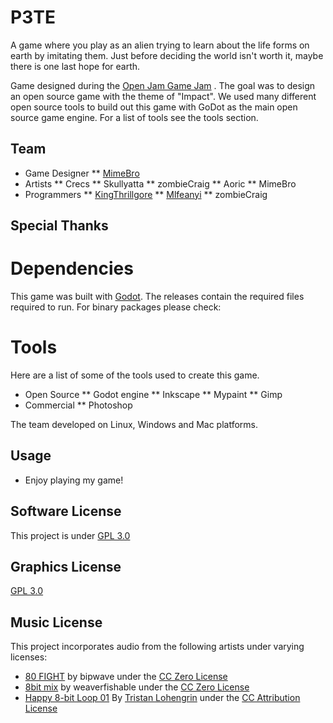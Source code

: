 # P3TE
A game where you play as an alien trying to learn about the life forms on earth by imitating them.  Just
before deciding the world isn't worth it, maybe there is one last hope for earth.

Game designed during the [Open Jam Game Jam](https://itch.io/jam/open-jam-1) . The goal was to design an open source game with the theme of "Impact".
We used many different open source tools to build out this game with GoDot as the main open source game engine.
For a list of tools see the tools section.

## Team

* Game Designer
** [MimeBro](https://mimebro.tumblr.com/)
* Artists
** Crecs
** Skullyatta
** zombieCraig
** Aoric
** MimeBro
* Programmers
** [KingThrillgore](https://kingthrillgore.itch.io/)
** [Mlfeanyi](https://mifeanyi.itch.io/)
** zombieCraig

## Special Thanks

# Dependencies
This game was built with [Godot](https://godotengine.org/). The releases contain the required files required to run. For binary packages please check:

# Tools
Here are a list of some of the tools used to create this game.

* Open Source
** Godot engine
** Inkscape
** Mypaint
** Gimp
* Commercial
** Photoshop

The team developed on Linux, Windows and Mac platforms.

## Usage
* Enjoy playing my game!

## Software License
This project is under [GPL 3.0](https://github.com/MIfeanyi/P3TE/blob/master/LICENSE)

## Graphics License
[GPL 3.0](https://github.com/MIfeanyi/P3TE/blob/master/LICENSE)

## Music License
This project incorporates audio from the following artists under varying
licenses:

* [80 FIGHT](https://freesound.org/people/bipwave/sounds/393859/) by bipwave
  under the [CC Zero License](http://creativecommons.org/publicdomain/zero/1.0/)
* [8bit mix](https://freesound.org/people/weaverfishable/sounds/151780/) by weaverfishable under the [CC Zero License](http://creativecommons.org/publicdomain/zero/1.0/)
* [Happy 8-bit Loop 01](https://freesound.org/people/Tristan_Lohengrin/sounds/343835/) By [Tristan Lohengrin](http://tristanlohengrin.wixsite.com/studio) under the [CC Attribution License](http://creativecommons.org/licenses/by/3.0/)
